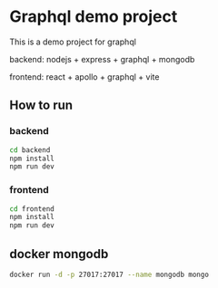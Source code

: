 # Graphql demo project

This is a demo project for graphql

backend: nodejs + express + graphql + mongodb

frontend: react + apollo + graphql + vite

## How to run

### backend

```bash
cd backend
npm install
npm run dev
```

### frontend

```bash
cd frontend
npm install
npm run dev
```

## docker mongodb

```bash
docker run -d -p 27017:27017 --name mongodb mongo
```
